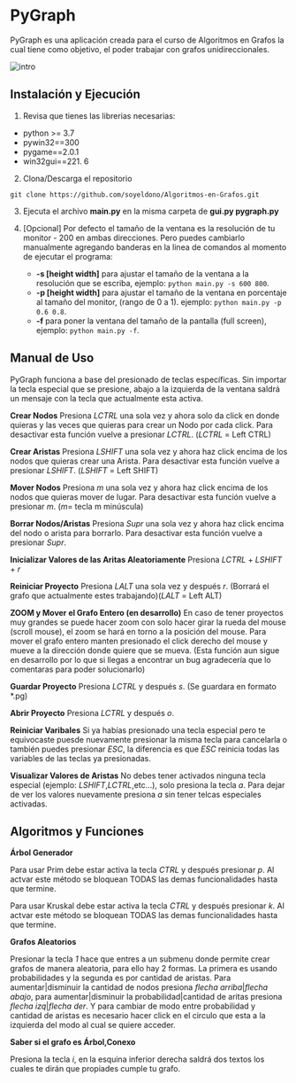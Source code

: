 # PyGraph

PyGraph es una aplicación creada para el curso de Algoritmos en Grafos la cual tiene como objetivo, el poder trabajar con grafos unidireccionales. 

![intro](https://user-images.githubusercontent.com/38016639/117523676-43e94300-af7f-11eb-8c63-6e3a39ea33f2.gif)

## Instalación y Ejecución

1. Revisa que tienes las librerias necesarias:
- python >= 3.7
 - pywin32==300
 - pygame==2.0.1
 - win32gui==221. 6
2.  Clona/Descarga el repositorio
```
git clone https://github.com/soyeldono/Algoritmos-en-Grafos.git
``` 
3. Ejecuta el archivo **main.py** en la misma carpeta de **gui.py pygraph.py**

4. [Opcional] Por defecto el tamaño de la ventana es la resolución de tu monitor - 200 en ambas direcciones. Pero puedes cambiarlo manualmente agregando banderas en la linea de comandos al momento de ejecutar el programa:

	- **-s [height width]** para ajustar el tamaño de la ventana a la resolución que se escriba, ejemplo: ```python main.py -s 600 800```. 
	- **-p [height width]** para ajustar el tamaño de la ventana en porcentaje al tamaño del monitor, (rango de 0 a 1). ejemplo: ```python main.py -p 0.6 0.8```.
	- **-f** para poner la ventana del tamaño de la pantalla (full screen), ejemplo: ```python main.py -f```.
## Manual de Uso

PyGraph funciona a base del presionado de teclas específicas. Sin importar la tecla especial que se presione, abajo a la izquierda de la ventana saldrá un mensaje con la tecla que actualmente esta activa.

**Crear Nodos**
Presiona _LCTRL_ una sola vez y ahora solo da click en donde quieras y las veces que quieras para crear un Nodo por cada click. Para desactivar esta función vuelve a presionar _LCTRL_. (_LCTRL_ = Left CTRL)

**Crear Aristas**
Presiona _LSHIFT_ una sola vez y ahora haz click encima de los nodos que quieras crear una Arista. Para desactivar esta función vuelve a presionar _LSHIFT_. (_LSHIFT_ = Left SHIFT)

**Mover Nodos**
Presiona _m_ una sola vez y ahora haz click encima de los nodos que quieras mover de lugar. Para desactivar esta función vuelve a presionar _m_. (_m_= tecla m minúscula)

**Borrar Nodos/Aristas**
Presiona _Supr_ una sola vez y ahora haz click encima del nodo o arista para borrarlo. Para desactivar esta función vuelve a presionar _Supr_.

**Inicializar Valores de las Aritas Aleatoriamente**
Presiona _LCTRL_ + _LSHIFT_ + _r_ 

**Reiniciar Proyecto**
Presiona _LALT_ una sola vez y después _r_. (Borrará el grafo que actualmente estes trabajando)(_LALT_ = Left ALT)

**ZOOM y Mover el Grafo Entero (en desarrollo)** 
En caso de tener proyectos muy grandes se puede hacer zoom con solo hacer girar la rueda del mouse (scroll mouse), el zoom se hará en torno a la posición del mouse. Para mover el grafo entero manten presionado el click derecho del mouse y mueve a la dirección donde quiere que se mueva. (Esta función aun sigue en desarrollo por lo que si llegas a encontrar un bug agradecería que lo comentaras para poder solucionarlo)

**Guardar Proyecto**
Presiona _LCTRL_ y después _s_. (Se guardara en formato *.pg)

**Abrir Proyecto**
Presiona _LCTRL_ y después _o_. 

**Reiniciar Varibales**
Si ya habías presionado una tecla especial pero te equivocaste puesde nuevamente presionar la misma tecla para cancelarla o también puedes presionar _ESC_, la diferencia es que _ESC_ reinicia todas las variables de las teclas ya presionadas.

**Visualizar Valores de Aristas**
No debes tener activados ninguna tecla especial (ejemplo: _LSHIFT_,_LCTRL_,etc...), solo presiona la tecla _a_. Para dejar de ver los valores nuevamente presiona _a_ sin tener telcas especiales activadas.

## Algoritmos y Funciones

**Árbol Generador**

Para usar Prim debe estar activa la tecla _CTRL_ y después presionar _p_. Al actvar este método se bloquean TODAS las demas funcionalidades hasta que termine.

Para usar Kruskal debe estar activa la tecla _CTRL_ y después presionar _k_. Al actvar este método se bloquean TODAS las demas funcionalidades hasta que termine.

**Grafos Aleatorios**

Presionar la tecla _1_ hace que entres a un submenu donde permite crear grafos de manera aleatoria, para ello hay 2 formas. La primera es usando probabilidades y la segunda es por cantidad de aristas. Para aumentar|disminuir la cantidad de nodos presiona _flecha arriba_|_flecha abajo_, para aumentar|disminuir la probabilidad|cantidad de aritas presiona _flecha izq_|_flecha der_. Y para cambiar de modo entre probabilidad y cantidad de aristas es necesario hacer click en el circulo que esta a la izquierda del modo al cual se quiere acceder.

**Saber si el grafo es Árbol,Conexo**

Presiona la tecla _i_, en la esquina inferior derecha saldrá dos textos los cuales te dirán que propiades cumple tu grafo.
